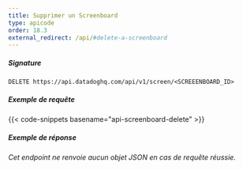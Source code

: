 ```yaml
---
title: Supprimer un Screenboard
type: apicode
order: 18.3
external_redirect: /api/#delete-a-screenboard
---
```


##### Signature
`DELETE https://api.datadoghq.com/api/v1/screen/<SCREEENBOARD_ID>`
##### Exemple de requête
{{< code-snippets basename="api-screenboard-delete" >}}
##### Exemple de réponse
*Cet endpoint ne renvoie aucun objet JSON en cas de requête réussie.*

